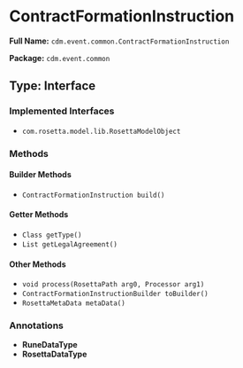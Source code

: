 # ContractFormationInstruction

**Full Name:** `cdm.event.common.ContractFormationInstruction`

**Package:** `cdm.event.common`

## Type: Interface

### Implemented Interfaces

- `com.rosetta.model.lib.RosettaModelObject`

### Methods

#### Builder Methods

- `ContractFormationInstruction build()`

#### Getter Methods

- `Class getType()`
- `List getLegalAgreement()`

#### Other Methods

- `void process(RosettaPath arg0, Processor arg1)`
- `ContractFormationInstructionBuilder toBuilder()`
- `RosettaMetaData metaData()`

### Annotations

- **RuneDataType**
- **RosettaDataType**

